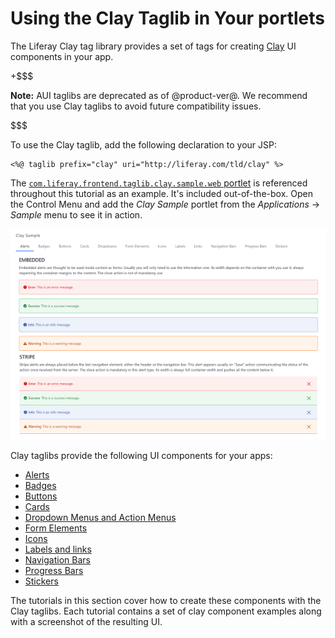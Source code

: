 # Using the Clay Taglib in Your portlets [](id=using-the-clay-taglib-in-your-portlets)

The Liferay Clay tag library provides a set of tags for creating 
[Clay](https://claycss.com/docs/clay/) 
UI components in your app. 

+$$$

**Note:** AUI taglibs are deprecated as of @product-ver@. We recommend that you 
use Clay taglibs to avoid future compatibility issues. 

$$$

To use the Clay taglib, add the following declaration to your JSP:

    <%@ taglib prefix="clay" uri="http://liferay.com/tld/clay" %>

The 
[`com.liferay.frontend.taglib.clay.sample.web` portlet](https://github.com/liferay/liferay-portal/tree/7.1.x/modules/apps/foundation/frontend-taglib/frontend-taglib-clay-sample-web) 
is referenced throughout this tutorial as an example. It's included 
out-of-the-box. Open the Control Menu and add the *Clay Sample* portlet from the 
*Applications* &rarr; *Sample* menu to see it in action. 

![Figure 1: The Clay Sample portlet demonstrates the various types of clay components you can create with the clay taglbs.](../../../images/clay-taglib-sample-portlet.png)

Clay taglibs provide the following UI components for your apps:

- [Alerts](/develop/tutorials/-/knowledge_base/7-1/clay-alerts)
- [Badges](/develop/tutorials/-/knowledge_base/7-1/clay-badges)
- [Buttons](/develop/tutorials/-/knowledge_base/7-1/clay-buttons)
- [Cards](/develop/tutorials/-/knowledge_base/7-1/clay-cards)
- [Dropdown Menus and Action Menus](/develop/tutorials/-/knowledge_base/7-1/clay-dropdown-menus-and-action-menus)
- [Form Elements](/develop/tutorials/-/knowledge_base/7-1/clay-form-elements)
- [Icons](/develop/tutorials/-/knowledge_base/7-1/clay-icons)
- [Labels and links](/develop/tutorials/-/knowledge_base/7-1/clay-labels-and-links)
- [Navigation Bars](/develop/tutorials/-/knowledge_base/7-1/clay-navigation-bars)
- [Progress Bars](/develop/tutorials/-/knowledge_base/7-1/clay-progress-bars)
- [Stickers](/develop/tutorials/-/knowledge_base/7-1/clay-stickers)

The tutorials in this section cover how to create these components with the Clay 
taglibs. Each tutorial contains a set of clay component examples along with a 
screenshot of the resulting UI.
